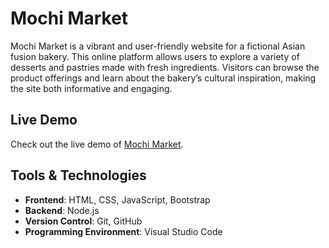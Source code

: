 # Mochi Market
Mochi Market is a vibrant and user-friendly website for a fictional Asian fusion bakery. This online platform allows users to explore a variety of desserts and pastries made with fresh ingredients. Visitors can browse the product offerings and learn about the bakery’s cultural inspiration, making the site both informative and engaging.

## Live Demo
Check out the live demo of [Mochi Market](https://tranquil-stroopwafel-3590a7.netlify.app/).

## Tools & Technologies
- **Frontend**: HTML, CSS, JavaScript, Bootstrap
- **Backend**: Node.js
- **Version Control**: Git, GitHub
- **Programming Environment**: Visual Studio Code
